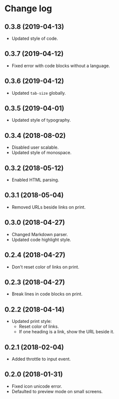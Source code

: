 # Change log

## 0.3.8 (2019-04-13)

-   Updated style of code.

## 0.3.7 (2019-04-12)

-   Fixed error with code blocks without a language.

## 0.3.6 (2019-04-12)

-   Updated `tab-size` globally.

## 0.3.5 (2019-04-01)

-   Updated style of typography.

## 0.3.4 (2018-08-02)

-   Disabled user scalable.
-   Updated style of monospace.

## 0.3.2 (2018-05-12)

-   Enabled HTML parsing.

## 0.3.1 (2018-05-04)

-   Removed URLs beside links on print.

## 0.3.0 (2018-04-27)

-   Changed Markdown parser.
-   Updated code highlight style.

## 0.2.4 (2018-04-27)

-   Don't reset color of links on print.

## 0.2.3 (2018-04-27)

-   Break lines in code blocks on print.

## 0.2.2 (2018-04-14)

-   Updated print style:
    -   Reset color of links.
    -   If one heading is a link, show the URL beside it.

## 0.2.1 (2018-02-04)

-   Added throttle to input event.

## 0.2.0 (2018-01-31)

-   Fixed icon unicode error.
-   Defaulted to preview mode on small screens.
